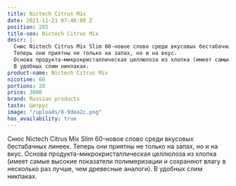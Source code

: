 ```yaml
---
title: Nictech Citrus Mix
date: 2021-11-21 07:46:00 Z
position: 285
title-seo: Nictech Citrus Mix
descr: |-
  Снюс Nictech Citrus Mix Slim 60-новое слово среди вкусовых бестабачных линеек.
  Теперь они приятны не только на запах, но и на вкус.
  Основа продукта-микрокристаллическая целлюлоза из хлопка (имеет самые высокие показатели полимеризации и сохраняют влагу в несколько раз лучше, чем древесные аналоги).
  В удобных слим никпаках.
product-name: Nictech Citrus Mix
nicotine: 60
portions: 20
price: 3000
brand: Russian products
taste: Цитрус
image: "/uploads/8-9dea2c.png"
has_availability: true
---
```


Снюс Nictech Citrus Mix Slim 60-новое слово среди вкусовых бестабачных линеек.
Теперь они приятны не только на запах, но и на вкус.
Основа продукта-микрокристаллическая целлюлоза из хлопка (имеет самые высокие показатели полимеризации и сохраняют влагу в несколько раз лучше, чем древесные аналоги).
В удобных слим никпаках.